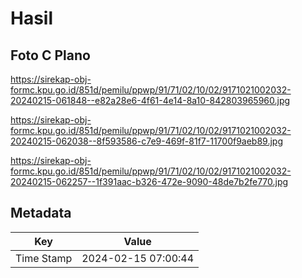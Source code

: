 # Hasil

## Foto C Plano

https://sirekap-obj-formc.kpu.go.id/851d/pemilu/ppwp/91/71/02/10/02/9171021002032-20240215-061848--e82a28e6-4f61-4e14-8a10-842803965960.jpg

https://sirekap-obj-formc.kpu.go.id/851d/pemilu/ppwp/91/71/02/10/02/9171021002032-20240215-062038--8f593586-c7e9-469f-81f7-11700f9aeb89.jpg

https://sirekap-obj-formc.kpu.go.id/851d/pemilu/ppwp/91/71/02/10/02/9171021002032-20240215-062257--1f391aac-b326-472e-9090-48de7b2fe770.jpg


## Metadata

| Key        | Value               |
| ---------- | ------------------- |
| Time Stamp | 2024-02-15 07:00:44 |



